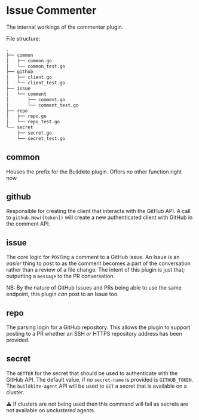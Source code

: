 # Issue Commenter

The internal workings of the commenter plugin.

File structure:
```sh
.
├── common
│   ├── common.go
│   └── common_test.go
├── github
│   ├── client.go
│   └── client_test.go
├── issue
│   └── comment
│       ├── comment.go
│       └── comment_test.go
├── repo
│   ├── repo.go
│   └── repo_test.go
└── secret
    ├── secret.go
    └── secret_test.go
```

## common
Houses the prefix for the Buildkite plugin. Offers no other function right now.

## github
Responsible for creating the client that interacts with the GitHub API. A call to `github.New([token])` will create a new authenticated client with GitHub in the comment API.

## issue
The core logic for `POST`ing a comment to a GitHub issue. An Issue is an *easier* thing to post to as the comment becomes a part of the conversation rather than a review of a file change. The intent of this plugin is just that; outputting a `message` to the PR conversation.

NB: By the nature of GitHub Issues and PRs being able to use the same endpoint, this plugin *can* post to an Issue too.

## repo
The parsing login for a GitHub repository. This allows the plugin to support posting to a PR whether an SSH *or* HTTPS repository address has been provided.

## secret
The `GETTER` for the secret that should be used to authenticate with the GitHub API. The default value, if no `secret-name` is provided is `GITHUB_TOKEN`. The `buildkite-agent` API will be used to `GET` a secret that is available on a cluster.

⚠️ If clusters are not being used then this command will fail as secrets are not available on *unclustered* agents.
